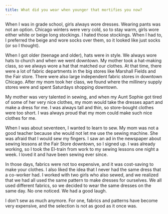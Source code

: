 ```yaml
---
title: What did you wear when younger that mortifies you now?
---
```


When I was in grade school, girls always wore dresses. Wearing pants was not an option. Chicago winters were very cold, so to stay warm, girls wore either white or beige long stockings. I hated those stockings. When I had to, I preferred the beige and wore socks over them, so it looked like just socks (or so I thought).

When I got older (teenage and older), hats were in style. We always wore hats to church and when we went downtown. My mother took a hat-making class, so we always wore a hat that matched our clothes. At that time, there were a lot of fabric departments in the big stores like Marshall Fields and the Fair store. There were also large independent fabric stores in downtown Chicago. After my mom took her class, we found where the millinery supply stores were and spent Saturdays shopping downtown.

My mother was very talented in sewing, and when my Aunt Sophie got tired of some of her very nice clothes, my mom would take the dresses apart and make a dress for me. I was always tall and thin, so store-bought clothes were too short. I was always proud that my mom could make such nice clothes for me.

When I was about seventeen, I wanted to learn to sew. My mom was not a good teacher because she would not let me use the sewing machine. She was afraid that I would sew my fingers. I saw an ad in the newspaper about sewing lessons at the Fair Store downtown, so I signed up. I was already working, so I took the El-train from work to my sewing lessons one night a week. I loved it and have been sewing ever since.

In those days, fabrics were not too expensive, and it was cost-saving to make your clothes. I also liked the idea that I never had the same dress that a co-worker had. I worked with two girls who also sewed, and we realized that we had all used the same pattern to make dresses for ourselves. We all used different fabrics, so we decided to wear the same dresses on the same day. No one noticed. We had a good laugh.

I don't sew as much anymore. For one, fabrics and patterns have become very expensive, and the selection is not as good as it once was.
